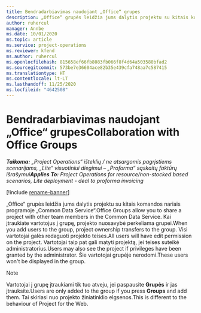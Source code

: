 ```yaml
---
title: Bendradarbiavimas naudojant „Office“ grupes
description: „Office“ grupės leidžia jums dalytis projektu su kitais komandos nariais programoje „Common Data Service“.
author: ruhercul
manager: Annbe
ms.date: 10/01/2020
ms.topic: article
ms.service: project-operations
ms.reviewer: kfend
ms.author: ruhercul
ms.openlocfilehash: 815658ef66fb8083fb066f8f4d64a503580bfad2
ms.sourcegitcommit: 573be7e36604ace82b35e439cfa748aa7c587415
ms.translationtype: HT
ms.contentlocale: lt-LT
ms.lasthandoff: 11/25/2020
ms.locfileid: "4642508"
---
```

# <a name="collaboration-with-office-groups"></a><span data-ttu-id="a3af3-103">Bendradarbiavimas naudojant „Office“ grupes</span><span class="sxs-lookup"><span data-stu-id="a3af3-103">Collaboration with Office Groups</span></span>

<span data-ttu-id="a3af3-104">_**Taikoma:** „Project Operations“ išteklių / ne atsargomis pagrįstiems scenarijams, „Lite“ visuotiniui diegimui – „Proforma“ sąskaitų faktūrų išrašymui_</span><span class="sxs-lookup"><span data-stu-id="a3af3-104">_**Applies To:** Project Operations for resource/non-stocked based scenarios, Lite deployment - deal to proforma invoicing_</span></span>

[!include [rename-banner](~/includes/cc-data-platform-banner.md)]

<span data-ttu-id="a3af3-105">„Office“ grupės leidžia jums dalytis projektu su kitais komandos nariais programoje „Common Data Service“.</span><span class="sxs-lookup"><span data-stu-id="a3af3-105">Office Groups allow you to share a project with other team members in the Common Data Service.</span></span> <span data-ttu-id="a3af3-106">Kai įtraukiate vartotojus į grupę, projekto nuosavybė perkeliama grupei.</span><span class="sxs-lookup"><span data-stu-id="a3af3-106">When you add users to the group, project ownership transfers to the group.</span></span> <span data-ttu-id="a3af3-107">Visi vartotojai galės redaguoti projekto teises.</span><span class="sxs-lookup"><span data-stu-id="a3af3-107">All users will have edit permission on the project.</span></span> <span data-ttu-id="a3af3-108">Vartotojai taip pat gali matyti projektą, jei teises suteikė administratorius.</span><span class="sxs-lookup"><span data-stu-id="a3af3-108">Users may also see the project if privileges have been granted by the administrator.</span></span> <span data-ttu-id="a3af3-109">Šie vartotojai grupėje nerodomi.</span><span class="sxs-lookup"><span data-stu-id="a3af3-109">These users won't be displayed in the group.</span></span>

> [!NOTE] 
> <span data-ttu-id="a3af3-110">Vartotojai į grupę įtraukiami tik tuo atveju, jei paspausite **Grupės** ir jas įtrauksite.</span><span class="sxs-lookup"><span data-stu-id="a3af3-110">Users are only added to the group if you press **Groups** and add them.</span></span> <span data-ttu-id="a3af3-111">Tai skiriasi nuo projekto žiniatinklio elgsenos.</span><span class="sxs-lookup"><span data-stu-id="a3af3-111">This is different to the behaviour of Project for the Web.</span></span> 

